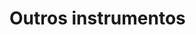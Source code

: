 # Outros instrumentos

<!-- Mantenha neste diretório outros instrumentos tais como questionários, protocolos de entrevista, bases de dados usadas, etc -->
